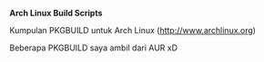 **Arch Linux Build Scripts**

Kumpulan PKGBUILD untuk Arch Linux (http://www.archlinux.org)

Beberapa PKGBUILD saya ambil dari AUR xD
